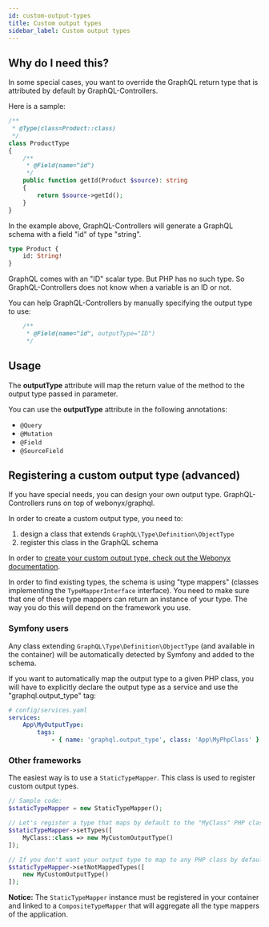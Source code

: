 ```yaml
---
id: custom-output-types
title: Custom output types
sidebar_label: Custom output types
---
```


## Why do I need this?

In some special cases, you want to override the GraphQL return type that is attributed by default by GraphQL-Controllers.

Here is a sample:

```php
/**
 * @Type(class=Product::class)
 */
class ProductType
{
    /**
     * @Field(name="id")
     */
    public function getId(Product $source): string
    {
        return $source->getId();
    }
}
```

In the example above, GraphQL-Controllers will generate a GraphQL schema with a field "id" of type "string".

```graphql
type Product {
    id: String!
}
```

GraphQL comes with an "ID" scalar type. But PHP has no such type. So GraphQL-Controllers does not know when a variable
is an ID or not.

You can help GraphQL-Controllers by manually specifying the output type to use:

```php
    /**
     * @Field(name="id", outputType="ID")
     */
``` 

## Usage

The **outputType** attribute will map the return value of the method to the output type passed in parameter.

You can use the **outputType** attribute in the following annotations:

- `@Query`
- `@Mutation`
- `@Field`
- `@SourceField`

## Registering a custom output type (advanced)

If you have special needs, you can design your own output type. GraphQL-Controllers runs on top of webonyx/graphql.

In order to create a custom output type, you need to:

1. design a class that extends `GraphQL\Type\Definition\ObjectType`
2. register this class in the GraphQL schema

In order to [create your custom output type, check out the Webonyx documentation](https://webonyx.github.io/graphql-php/type-system/object-types/).

In order to find existing types, the schema is using "type mappers" (classes implementing the `TypeMapperInterface` interface).
You need to make sure that one of these type mappers can return an instance of your type. The way you do this will depend on the framework
you use.

### Symfony users

Any class extending `GraphQL\Type\Definition\ObjectType` (and available in the container) will be automatically detected 
by Symfony and added to the schema.

If you want to automatically map the output type to a given PHP class, you will have to explicitly declare the output type
as a service and use the "graphql.output_type" tag:

```yaml
# config/services.yaml
services:
    App\MyOutputType:
        tags:
            - { name: 'graphql.output_type', class: 'App\MyPhpClass' }
```

### Other frameworks

The easiest way is to use a `StaticTypeMapper`. This class is used to register custom output types.

```php
// Sample code:
$staticTypeMapper = new StaticTypeMapper();

// Let's register a type that maps by default to the "MyClass" PHP class
$staticTypeMapper->setTypes([
    MyClass::class => new MyCustomOutputType()
]);

// If you don't want your output type to map to any PHP class by default, use:
$staticTypeMapper->setNotMappedTypes([
    new MyCustomOutputType()
]);

```

**Notice:** The `StaticTypeMapper` instance must be registered in your container and linked to a `CompositeTypeMapper`
that will aggregate all the type mappers of the application.